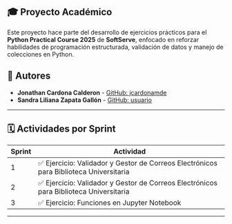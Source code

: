 ## 🎓 Proyecto Académico

Este proyecto hace parte del desarrollo de ejercicios prácticos para el **Python Practical Course 2025** de **SoftServe**, enfocado en reforzar habilidades de programación estructurada, validación de datos y manejo de colecciones en Python.

## 👥 Autores

- **Jonathan Cardona Calderon** - [GitHub: jcardonamde](https://github.com/jcardonamde)
- **Sandra Liliana Zapata Gallón** - [GitHub: usuario](https://github.com/usuario)

---

## 🗓️ Actividades por Sprint

| Sprint | Actividad                                                                 |
|--------|---------------------------------------------------------------------------|
| 1      | ✅ Ejercicio: Validador y Gestor de Correos Electrónicos para Biblioteca Universitaria |
| 2      | ✅ Ejercicio: Validador y Gestor de Correos Electrónicos para Biblioteca Universitaria |
| 3      | ✅ Ejercicio: Funciones en Jupyter Notebook |

---

